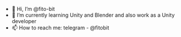 - 👋 Hi, I’m @fito-bit
- 🌱 I’m currently learning Unity and Blender and also work as a Unity developer
- 📫 How to reach me: telegram - @fitobit

<!---
fito-bit/fito-bit is a ✨ special ✨ repository because its `README.md` (this file) appears on your GitHub profile.
You can click the Preview link to take a look at your changes.
--->
